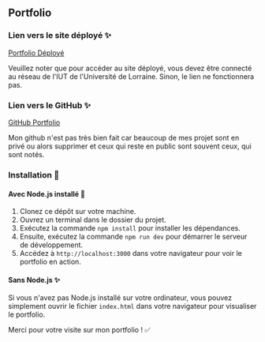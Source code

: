 ## Portfolio

### Lien vers le site déployé ✨

[Portfolio Déployé](https://webetu.iutnc.univ-lorraine.fr/www/gallion6u/Portefolio/index.html)

Veuillez noter que pour accéder au site déployé, vous devez être connecté au réseau de l'IUT de l'Université de Lorraine. Sinon, le lien ne fonctionnera pas.

### Lien vers le GitHub ✨

[GitHub Portfolio](https://github.com/Exelupra)

Mon github n'est pas très bien fait car beaucoup de mes projet sont en privé ou alors supprimer et ceux qui reste en public sont souvent ceux, qui sont notés.

### Installation 📍

#### Avec Node.js installé 🚀

1. Clonez ce dépôt sur votre machine.
2. Ouvrez un terminal dans le dossier du projet.
3. Exécutez la commande `npm install` pour installer les dépendances.
4. Ensuite, exécutez la commande `npm run dev` pour démarrer le serveur de développement.
5. Accédez à `http://localhost:3000` dans votre navigateur pour voir le portfolio en action.

#### Sans Node.js ✨

Si vous n'avez pas Node.js installé sur votre ordinateur, vous pouvez simplement ouvrir le fichier `index.html` dans votre navigateur pour visualiser le portfolio.



Merci pour votre visite sur mon portfolio ! ✅
